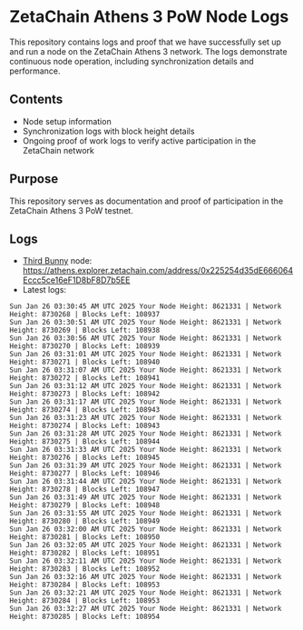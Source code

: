 # ZetaChain Athens 3 PoW Node Logs
This repository contains logs and proof that we have successfully set up and run a node on the ZetaChain Athens 3 network. The logs demonstrate continuous node operation, including synchronization details and performance.

## Contents
- Node setup information
- Synchronization logs with block height details
- Ongoing proof of work logs to verify active participation in the ZetaChain network

## Purpose
This repository serves as documentation and proof of participation in the ZetaChain Athens 3 PoW testnet.

## Logs

- [Third Bunny](https://thirdbunny.xyz/) node: https://athens.explorer.zetachain.com/address/0x225254d35dE666064Eccc5ce16eF1D8bF8D7b5EE
- Latest logs:
```
Sun Jan 26 03:30:45 AM UTC 2025 Your Node Height: 8621331 | Network Height: 8730268 | Blocks Left: 108937
Sun Jan 26 03:30:51 AM UTC 2025 Your Node Height: 8621331 | Network Height: 8730269 | Blocks Left: 108938
Sun Jan 26 03:30:56 AM UTC 2025 Your Node Height: 8621331 | Network Height: 8730270 | Blocks Left: 108939
Sun Jan 26 03:31:01 AM UTC 2025 Your Node Height: 8621331 | Network Height: 8730271 | Blocks Left: 108940
Sun Jan 26 03:31:07 AM UTC 2025 Your Node Height: 8621331 | Network Height: 8730272 | Blocks Left: 108941
Sun Jan 26 03:31:12 AM UTC 2025 Your Node Height: 8621331 | Network Height: 8730273 | Blocks Left: 108942
Sun Jan 26 03:31:17 AM UTC 2025 Your Node Height: 8621331 | Network Height: 8730274 | Blocks Left: 108943
Sun Jan 26 03:31:23 AM UTC 2025 Your Node Height: 8621331 | Network Height: 8730274 | Blocks Left: 108943
Sun Jan 26 03:31:28 AM UTC 2025 Your Node Height: 8621331 | Network Height: 8730275 | Blocks Left: 108944
Sun Jan 26 03:31:33 AM UTC 2025 Your Node Height: 8621331 | Network Height: 8730276 | Blocks Left: 108945
Sun Jan 26 03:31:39 AM UTC 2025 Your Node Height: 8621331 | Network Height: 8730277 | Blocks Left: 108946
Sun Jan 26 03:31:44 AM UTC 2025 Your Node Height: 8621331 | Network Height: 8730278 | Blocks Left: 108947
Sun Jan 26 03:31:49 AM UTC 2025 Your Node Height: 8621331 | Network Height: 8730279 | Blocks Left: 108948
Sun Jan 26 03:31:55 AM UTC 2025 Your Node Height: 8621331 | Network Height: 8730280 | Blocks Left: 108949
Sun Jan 26 03:32:00 AM UTC 2025 Your Node Height: 8621331 | Network Height: 8730281 | Blocks Left: 108950
Sun Jan 26 03:32:05 AM UTC 2025 Your Node Height: 8621331 | Network Height: 8730282 | Blocks Left: 108951
Sun Jan 26 03:32:11 AM UTC 2025 Your Node Height: 8621331 | Network Height: 8730283 | Blocks Left: 108952
Sun Jan 26 03:32:16 AM UTC 2025 Your Node Height: 8621331 | Network Height: 8730284 | Blocks Left: 108953
Sun Jan 26 03:32:21 AM UTC 2025 Your Node Height: 8621331 | Network Height: 8730284 | Blocks Left: 108953
Sun Jan 26 03:32:27 AM UTC 2025 Your Node Height: 8621331 | Network Height: 8730285 | Blocks Left: 108954
```
